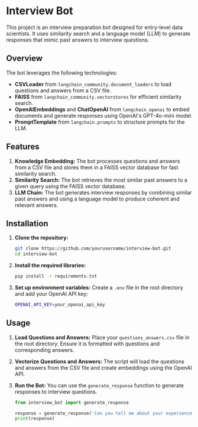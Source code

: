 # Interview Bot

This project is an interview preparation bot designed for entry-level data scientists. It uses similarity search and a language model (LLM) to generate responses that mimic past answers to interview questions.

## Overview

The bot leverages the following technologies:
- **CSVLoader** from `langchain_community.document_loaders` to load questions and answers from a CSV file.
- **FAISS** from `langchain_community.vectorstores` for efficient similarity search.
- **OpenAIEmbeddings** and **ChatOpenAI** from `langchain_openai` to embed documents and generate responses using OpenAI's GPT-4o-mini model.
- **PromptTemplate** from `langchain.prompts` to structure prompts for the LLM.

## Features

1. **Knowledge Embedding:** The bot processes questions and answers from a CSV file and stores them in a FAISS vector database for fast similarity search.
2. **Similarity Search:** The bot retrieves the most similar past answers to a given query using the FAISS vector database.
3. **LLM Chain:** The bot generates interview responses by combining similar past answers and using a language model to produce coherent and relevant answers.

## Installation

1. **Clone the repository:**
    ```bash
    git clone https://github.com/yourusername/interview-bot.git
    cd interview-bot
    ```

2. **Install the required libraries:**
    ```bash
    pip install -r requirements.txt
    ```

3. **Set up environment variables:**
    Create a `.env` file in the root directory and add your OpenAI API key:
    ```bash
    OPENAI_API_KEY=your_openai_api_key
    ```

## Usage

1. **Load Questions and Answers:**
    Place your `questions_answers.csv` file in the root directory. Ensure it is formatted with questions and corresponding answers.

2. **Vectorize Questions and Answers:**
    The script will load the questions and answers from the CSV file and create embeddings using the OpenAI API.

3. **Run the Bot:**
    You can use the `generate_response` function to generate responses to interview questions.
    ```python
    from interview_bot import generate_response

    response = generate_response('Can you tell me about your experience at CHEQ?')
    print(response)
    ```

